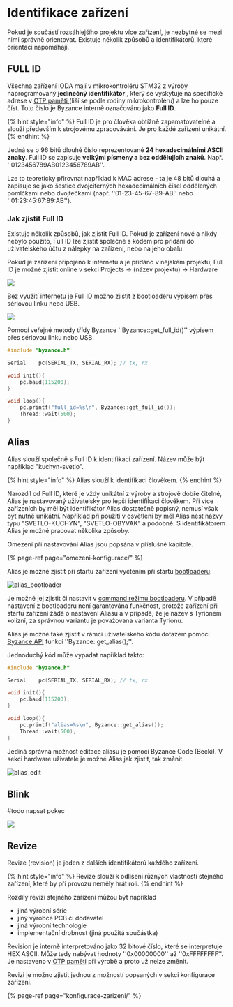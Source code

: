 # Identifikace zařízení

Pokud je součástí rozsáhlejšího projektu více zařízení, je nezbytné se mezi nimi správně orientovat. Existuje několik způsobů a identifikátorů, které orientaci napomáhají.

## FULL ID

Všechna zařízení IODA mají v mikrokontroléru STM32 z výroby naprogramovaný **jedinečný identifikátor** , který se vyskytuje na specifické adrese v [OTP paměti ](identifikace-zarizeni.md)\(liší se podle rodiny mikrokontroléru\) a lze ho pouze číst. Toto číslo je Byzance interně označováno jako **Full ID**.

{% hint style="info" %}
Full ID je pro člověka obtížně zapamatovatelné a slouží především k strojovému zpracovávání. Je pro každé zařízení unikátní.
{% endhint %}

Jedná se o 96 bitů dlouhé číslo reprezentované **24 hexadecimálními ASCII znaky**. Full ID se zapisuje **velkými písmeny a bez oddělujícíh znaků**. Např. ''0123456789AB0123456789AB''.

Lze to teoreticky přirovnat například k MAC adrese - ta je 48 bitů dlouhá a zapisuje se jako šestice dvojciferných hexadecimálních čísel oddělených pomlčkami nebo dvojtečkami \(např. ''01-23-45-67-89-AB'' nebo ''01:23:45:67:89:AB''\).

### Jak zjistit Full ID

Existuje několik způsobů, jak zjistit Full ID. Pokud je zařízení nové a nikdy nebylo použito, Full ID lze zjistit společně s kódem pro přidání do uživatelského účtu z nálepky na zařízení, nebo na jeho obalu.

Pokud je zařízení připojeno k internetu a je přidáno v nějakém projektu, Full ID je možné zjistit online v sekci Projects -&gt; \(název projektu\) -&gt; Hardware

![](../../.gitbook/assets/fullid.PNG)

Bez využití internetu je Full ID možno zjistit z bootloaderu výpisem přes sériovou linku nebo USB.

![](../../.gitbook/assets/fullid-cmd.PNG)

Pomocí veřejné metody třídy Byzance ''Byzance::get\_full\_id\(\)'' výpisem přes sériovou linku nebo USB.

```cpp
#include "byzance.h"

Serial    pc(SERIAL_TX, SERIAL_RX); // tx, rx

void init(){
    pc.baud(115200);
}

void loop(){
    pc.printf("full_id=%s\n", Byzance::get_full_id());
    Thread::wait(500);
}
```

## Alias

Alias slouží společně s Full ID k identifikaci zařízení. Název může být například "kuchyn-svetlo".

{% hint style="info" %}
Alias slouží k identifikaci člověkem.
{% endhint %}

Narozdíl od Full ID, které je vždy unikátní z výroby a strojově dobře čitelné, Alias je nastavovaný uživatelsky pro lepší identifikaci člověkem. Při více zařízeních by měl být identifikátor Alias dostatečně popisný, nemusí však být nutně unikátní. Například při použití v osvětlení by měl Alias nést názvy typu "SVETLO-KUCHYN", "SVETLO-OBYVAK" a podobně. S identifikátorem Alias je možné pracovat několika způsoby.

Omezení při nastavování Alias jsou popsána v příslušné kapitole.

{% page-ref page="omezeni-konfigurace/" %}

Alias je možné zjistit při startu zařízení vyčtením při startu [bootloaderu](bootloader/).

![alias\_bootloader](../../.gitbook/assets/alias_bootloader.png)

Je možné jej zjistit či nastavit v [command režimu bootloaderu](bootloader/command-mod.md). V případě nastavení z bootloaderu není garantována funkčnost, protože zařízení při startu zařízení žádá o nastavení Aliasu a v případě, že je název s Tyrionem kolizní, za správnou variantu je považovana varianta Tyrionu.

Alias je možné také zjistit v rámci uživatelského kódu dotazem pomocí [Byzance API](../programovani-hw/byzance-api/) funkcí ''Byzance::get\_alias\(\);''.

Jednoduchý kód může vypadat například takto:

```cpp
#include "byzance.h"

Serial    pc(SERIAL_TX, SERIAL_RX); // tx, rx

void init(){
    pc.baud(115200);
}

void loop(){
    pc.printf("alias=%s\n", Byzance::get_alias());
    Thread::wait(500);
}
```

Jediná správná možnost editace aliasu je pomocí Byzance Code \(Becki\). V sekci hardware uživatele je možné Alias jak zjistit, tak změnit.

![alias\_edit](../../.gitbook/assets/alias_edit.png)

## Blink

\#todo napsat pokec

![](../../.gitbook/assets/rgb-problik.gif)

## Revize

Revize \(revision\) je jeden z dalších identifikátorů každého zařízení.

{% hint style="info" %}
Revize slouží k odlišení různých vlastností stejného zařízení, které by při provozu neměly hrát roli.
{% endhint %}

Rozdíly revizí stejného zařízení můžou být například

* jiná výrobní série
* jiný výrobce PCB či dodavatel
* jiná výrobní technologie 
* implementační drobnost \(jiná použitá součástka\)

Revision je interně interpretováno jako 32 bitové číslo, které se interpretuje HEX ASCII. Může tedy nabývat hodnoty ''0x00000000'' až ''0xFFFFFFFF''. Je nastaveno v [OTP paměti](identifikace-zarizeni.md) při výrobě a proto už nelze změnit.

Revizi je možno zjistit jednou z možností popsaných v sekci konfigurace zařízení.

{% page-ref page="konfigurace-zarizeni/" %}

